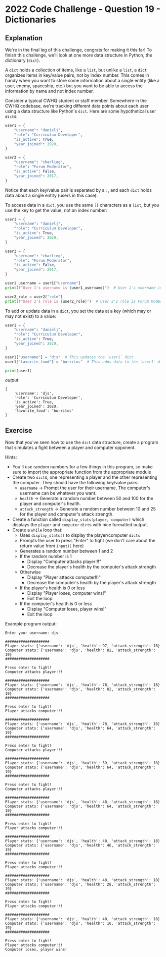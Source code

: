 # 2022 Code Challenge - Question 19 - Dictionaries

## Explanation

We're in the final leg of this challenge, congrats for making it this far! To finish this challenge,
we'll look at one more data structure in Python, the dictionary (`dict`). 

A `dict` holds a collection of items, like a `list`, but unlike a `list`, a `dict` organizes items
in key/value pairs, not by index number. This comes in handy when you want to store some information
about a single entity (like a user, enemy, spaceship, etc.) but you want to be able to access the information
by name and not index number.

Consider a typical CWHQ student or staff member. Somewhere in the CWHQ codebase, we're tracking different data
points about each user using a data structure like Python's `dict`. Here are some hypothetical user `dict`s:

```python
user1 = {
    "username": "danielj",
    "role": "Curriculum Developer",
    "is_active": True,
    "year_joined": 2020,
}

user2 = {
    "username": "charlieg",
    "role": "Forum Moderator",
    "is_active": False,
    "year_joined": 2017,
}
```

Notice that each key/value pair is separated by a `:`, and each `dict` holds data about a single entity (users in this case).

To access data in a `dict`, you use the same `[]` characters as a `list`, but you use the key to get the value, not
an index number:

```python
user1 = {
    "username": "danielj",
    "role": "Curriculum Developer",
    "is_active": True,
    "year_joined": 2020,
}

user2 = {
    "username": "charlieg",
    "role": "Forum Moderator",
    "is_active": False,
    "year_joined": 2017,
}

user1_username = user1["username"]
print(f"User 1's username is {user1_username}")  # User 1's username is daniel

user2_role = user2["role"]
print(f"User 2's role is {user2_role}")  # User 2's role is Forum Moderator
```

To add or update data in a `dict`, you set the data at a key (which may or may not exist) to a value:

```python
user1 = {
    "username": "danielj",
    "role": "Curriculum Developer",
    "is_active": True,
    "year_joined": 2020,
}

user1["username"] = "djs"  # This updates the `user1` dict
user1["favorite_food"] = "burritos"  # This adds data to the `user1` dict

print(user1)
```

*output*
```text
{
    'username': 'djs', 
    'role': 'Curriculum Developer', 
    'is_active': True, 
    'year_joined': 2020, 
    'favorite_food': 'burritos'
}
```


## Exercise

Now that you've seen how to use the `dict` data structure, create a program that simulates a fight
between a player and computer opponent. 

Hints:
- You'll use random numbers for a few things in this program, so make sure to import the appropriate function from the appropriate module
- Create two `dict`s, one representing a player and the other representing the computer. They should have the following key/value pairs:
    - `username` -> Prompt the user for their username. The computer's username can be whatever you want.
    - `health` -> Generate a random number between 50 and 100 for the player and computer's health.
    - `attack_strength` -> Generate a random number between 10 and 25 for the player and computer's attack strength.
- Create a function called `display_stats(player, computer)` which displays the `player` and `computer` `dict`s with nice formatted output.
- Create a `while` loop that:
    - Uses `display_stats()` to display the player/computer `dicts`
    - Prompts the user to press "Enter" to fight (we don't care about the return value from `input()` here)
    - Generates a random number between 1 and 2
    - If the random number is 1
        - Display "Computer attacks player!!!"
        - Decrease the player's health by the computer's attack strength
    - Otherwise
        - Display "Player attacks computer!!!"
        - Decrease the computer's health by the player's attack strength
    - If the player's health is 0 or less
        - Display "Player loses, computer wins!"
        - Exit the loop
    - If the computer's health is 0 or less
        - Display "Computer loses, player wins!"
        - Exit the loop


Example program output:

```text
Enter your username: djs

####################
Player stats: {'username': 'djs', 'health': 97, 'attack_strength': 18}
Computer stats: {'username': 'djs', 'health': 82, 'attack_strength': 19}
####################

Press enter to fight!
Computer attacks player!!!

####################
Player stats: {'username': 'djs', 'health': 78, 'attack_strength': 18}
Computer stats: {'username': 'djs', 'health': 82, 'attack_strength': 19}
####################

Press enter to fight!
Player attacks computer!!!

####################
Player stats: {'username': 'djs', 'health': 78, 'attack_strength': 18}
Computer stats: {'username': 'djs', 'health': 64, 'attack_strength': 19}
####################

Press enter to fight!
Computer attacks player!!!

####################
Player stats: {'username': 'djs', 'health': 59, 'attack_strength': 18}
Computer stats: {'username': 'djs', 'health': 64, 'attack_strength': 19}
####################

Press enter to fight!
Computer attacks player!!!

####################
Player stats: {'username': 'djs', 'health': 40, 'attack_strength': 18}
Computer stats: {'username': 'djs', 'health': 64, 'attack_strength': 19}
####################

Press enter to fight!
Player attacks computer!!!

####################
Player stats: {'username': 'djs', 'health': 40, 'attack_strength': 18}
Computer stats: {'username': 'djs', 'health': 46, 'attack_strength': 19}
####################

Press enter to fight!
Player attacks computer!!!

####################
Player stats: {'username': 'djs', 'health': 40, 'attack_strength': 18}
Computer stats: {'username': 'djs', 'health': 28, 'attack_strength': 19}
####################

Press enter to fight!
Player attacks computer!!!

####################
Player stats: {'username': 'djs', 'health': 40, 'attack_strength': 18}
Computer stats: {'username': 'djs', 'health': 10, 'attack_strength': 19}
####################

Press enter to fight!
Player attacks computer!!!
Computer loses, player wins!
```
